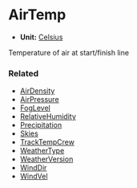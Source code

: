 # AirTemp <Badge text="float" />

- **Unit:** [Celsius](https://en.wikipedia.org/wiki/Celsius)

Temperature of air at start/finish line

### Related

- [AirDensity](airdensity.md)
- [AirPressure](airpressure.md)
- [FogLevel](foglevel.md)
- [RelativeHumidity](relativehumidity.md)
- [Precipitation](precipitation.md)
- [Skies](skies.md)
- [TrackTempCrew](tracktempcrew.md)
- [WeatherType](weathertype.md)
- [WeatherVersion](weatherversion.md)
- [WindDir](winddir.md)
- [WindVel](windvel.md)
